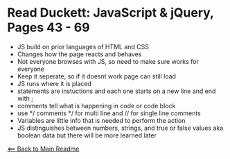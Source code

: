 # Read Duckett: JavaScript & jQuery, Pages 43 - 69

- JS build on prior languages of HTML and CSS
- Changes how the page reacts and behaves
- Not everyone browses with JS, so need to make sure works for everyone
- Keep it seperate, so if it doesnt work page can still load
- JS runs where it is placed
- statements are instuctions and each one starts on a new line and end with ;
- comments tell what is happening in code or code block
- use */ comments */ for multi line and // for single line comments
- Variables are little info that is needed to perform the action
- JS distinguishes between numbers, strings, and true or false values aka boolean data but there will be more learned later

[<== Back to Main Readme](README.md)
